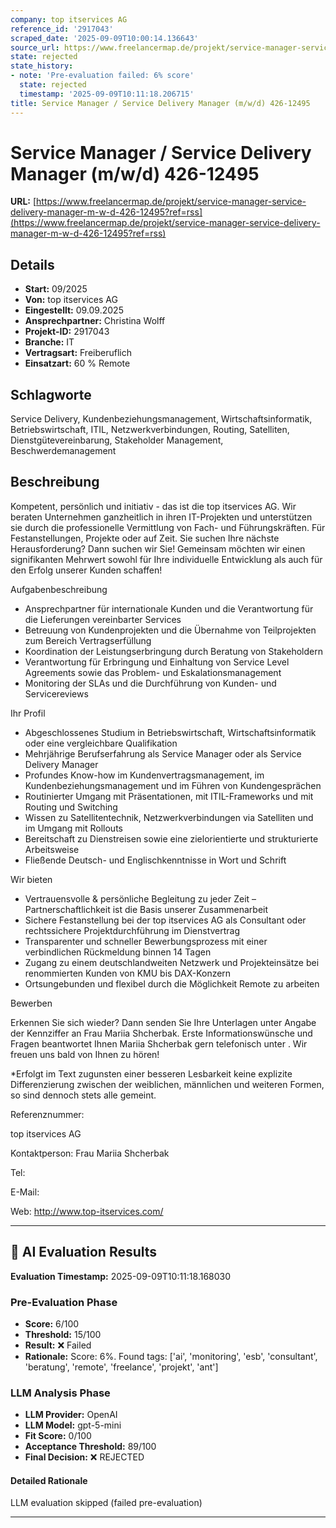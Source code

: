 ```yaml
---
company: top itservices AG
reference_id: '2917043'
scraped_date: '2025-09-09T10:00:14.136643'
source_url: https://www.freelancermap.de/projekt/service-manager-service-delivery-manager-m-w-d-426-12495?ref=rss
state: rejected
state_history:
- note: 'Pre-evaluation failed: 6% score'
  state: rejected
  timestamp: '2025-09-09T10:11:18.206715'
title: Service Manager / Service Delivery Manager (m/w/d) 426-12495
---
```



# Service Manager / Service Delivery Manager (m/w/d) 426-12495
**URL:** [https://www.freelancermap.de/projekt/service-manager-service-delivery-manager-m-w-d-426-12495?ref=rss](https://www.freelancermap.de/projekt/service-manager-service-delivery-manager-m-w-d-426-12495?ref=rss)
## Details
- **Start:** 09/2025
- **Von:** top itservices AG
- **Eingestellt:** 09.09.2025
- **Ansprechpartner:** Christina Wolff
- **Projekt-ID:** 2917043
- **Branche:** IT
- **Vertragsart:** Freiberuflich
- **Einsatzart:** 60
                                                % Remote

## Schlagworte
Service Delivery, Kundenbeziehungsmanagement, Wirtschaftsinformatik, Betriebswirtschaft, ITIL, Netzwerkverbindungen, Routing, Satelliten, Dienstgütevereinbarung, Stakeholder Management, Beschwerdemanagement

## Beschreibung
Kompetent, persönlich und initiativ - das ist die top itservices AG. Wir beraten Unternehmen ganzheitlich in ihren IT-Projekten und unterstützen sie durch die professionelle Vermittlung von Fach- und Führungskräften. Für Festanstellungen, Projekte oder auf Zeit.
Sie suchen Ihre nächste Herausforderung? Dann suchen wir Sie!
Gemeinsam möchten wir einen signifikanten Mehrwert sowohl für Ihre individuelle Entwicklung als auch für den Erfolg unserer Kunden schaffen!

Aufgabenbeschreibung

- Ansprechpartner für internationale Kunden und die Verantwortung für die Lieferungen vereinbarter Services
- Betreuung von Kundenprojekten und die Übernahme von Teilprojekten zum Bereich Vertragserfüllung
- Koordination der Leistungserbringung durch Beratung von Stakeholdern
- Verantwortung für Erbringung und Einhaltung von Service Level Agreements sowie das Problem- und Eskalationsmanagement
- Monitoring der SLAs und die Durchführung von Kunden- und Servicereviews

Ihr Profil

- Abgeschlossenes Studium in Betriebswirtschaft, Wirtschaftsinformatik oder eine vergleichbare Qualifikation
- Mehrjährige Berufserfahrung als Service Manager oder als Service Delivery Manager
- Profundes Know-how im Kundenvertragsmanagement, im Kundenbeziehungsmanagement und im Führen von Kundengesprächen
- Routinierter Umgang mit Präsentationen, mit ITIL-Frameworks und mit Routing und Switching
- Wissen zu Satellitentechnik, Netzwerkverbindungen via Satelliten und im Umgang mit Rollouts
- Bereitschaft zu Dienstreisen sowie eine zielorientierte und strukturierte Arbeitsweise
- Fließende Deutsch- und Englischkenntnisse in Wort und Schrift

Wir bieten

- Vertrauensvolle & persönliche Begleitung zu jeder Zeit – Partnerschaftlichkeit ist die Basis unserer Zusammenarbeit
- Sichere Festanstellung bei der top itservices AG als Consultant oder rechtssichere Projektdurchführung im Dienstvertrag
- Transparenter und schneller Bewerbungsprozess mit einer verbindlichen Rückmeldung binnen 14 Tagen
- Zugang zu einem deutschlandweiten Netzwerk und Projekteinsätze bei renommierten Kunden von KMU bis DAX-Konzern
- Ortsungebunden und flexibel durch die Möglichkeit Remote zu arbeiten

Bewerben

Erkennen Sie sich wieder? Dann senden Sie Ihre Unterlagen unter Angabe der Kennziffer an Frau Mariia Shcherbak. Erste Informationswünsche und Fragen beantwortet Ihnen Mariia Shcherbak gern telefonisch unter . Wir freuen uns bald von Ihnen zu hören!

*Erfolgt im Text zugunsten einer besseren Lesbarkeit keine explizite Differenzierung zwischen der weiblichen, männlichen und weiteren Formen, so sind dennoch stets alle gemeint.

Referenznummer:

top itservices AG

Kontaktperson:
Frau Mariia Shcherbak

Tel:

E-Mail:

Web: http://www.top-itservices.com/

---

## 🤖 AI Evaluation Results

**Evaluation Timestamp:** 2025-09-09T10:11:18.168030

### Pre-Evaluation Phase
- **Score:** 6/100
- **Threshold:** 15/100
- **Result:** ❌ Failed
- **Rationale:** Score: 6%. Found tags: ['ai', 'monitoring', 'esb', 'consultant', 'beratung', 'remote', 'freelance', 'projekt', 'ant']

### LLM Analysis Phase
- **LLM Provider:** OpenAI
- **LLM Model:** gpt-5-mini
- **Fit Score:** 0/100
- **Acceptance Threshold:** 89/100
- **Final Decision:** ❌ REJECTED

#### Detailed Rationale
LLM evaluation skipped (failed pre-evaluation)

---
